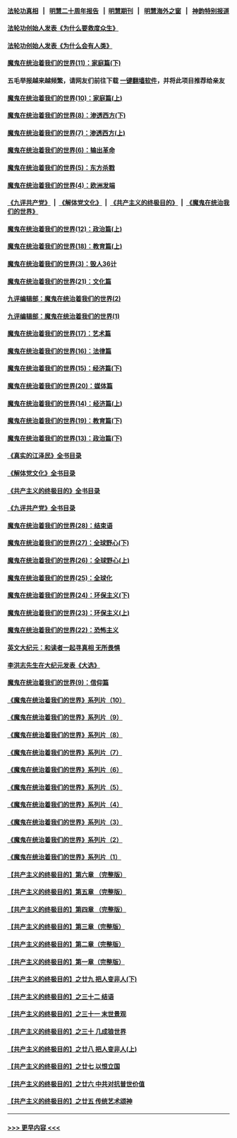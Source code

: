 #### [法轮功真相](https://github.com/gfw-breaker/truth/blob/master/README.md?t=0) &nbsp;&nbsp;|&nbsp;&nbsp; [明慧二十周年报告](https://github.com/gfw-breaker/mh-reports/blob/master/README.md?t=0) &nbsp;&nbsp;|&nbsp;&nbsp;[明慧期刊](https://github.com/gfw-breaker/mh-qikan) &nbsp;&nbsp;|&nbsp;&nbsp; [明慧海外之窗](https://github.com/gfw-breaker/mh-news/blob/master/README.md?t=0) &nbsp;&nbsp;|&nbsp;&nbsp; [神韵特别报道](https://github.com/gfw-breaker/mh-news/blob/master/shenyun.md?t=0)
#### [法轮功创始人发表《为什么要救度众生》](../pages/nsc422/n13975246.md?t=06202143) 
#### [法轮功创始人发表《为什么会有人类》](../pages/nsc422/n13912117.md?t=06202143) 
#### [魔鬼在统治着我们的世界(11)：家庭篇(下)](../pages/nsc422/n10440961.md?t=06202143) 
#### 五毛举报越来越频繁，请网友们前往下载 [一键翻墙软件](https://github.com/gfw-breaker/ssr-accounts)，并将此项目推荐给亲友
#### [魔鬼在统治着我们的世界(10)：家庭篇(上)](../pages/nsc422/n10435448.md?t=06202143) 
#### [魔鬼在统治着我们的世界(8)：渗透西方(下)](../pages/nsc422/n10429603.md?t=06202143) 
#### [魔鬼在统治着我们的世界(7)：渗透西方(上)](../pages/nsc422/n10426013.md?t=06202143) 
#### [魔鬼在统治着我们的世界(6)：输出革命](../pages/nsc422/n10421536.md?t=06202143) 
#### [魔鬼在统治着我们的世界(5)：东方杀戮](../pages/nsc422/n10417707.md?t=06202143) 
#### [魔鬼在统治着我们的世界(4)：欧洲发端](../pages/nsc422/n10414890.md?t=06202143) 
#### [《九评共产党》](https://github.com/begood0513/9ping.md/blob/master/README.md) &nbsp;|&nbsp; [《解体党文化》](../../../../jtdwh.md/blob/master/README.md)  &nbsp;|&nbsp; [《共产主义的终极目的》](../../../../gczydzjmd.md/blob/master/README.md) &nbsp;|&nbsp; [《魔鬼在统治我们的世界》](../../../../mgztzwmdsj.md/blob/master/README.md) 
#### [魔鬼在统治着我们的世界(12)：政治篇(上)](../pages/nsc422/n10444576.md?t=06202143) 
#### [魔鬼在统治着我们的世界(18)：教育篇(上)](../pages/nsc422/n10526970.md?t=06202143) 
#### [魔鬼在统治着我们的世界(3)：毁人36计](../pages/nsc422/n10411583.md?t=06202143) 
#### [魔鬼在统治着我们的世界(21)：文化篇](../pages/nsc422/n10597706.md?t=06202143) 
#### [九评编辑部：魔鬼在统治着我们的世界(2)](../pages/nsc422/n10410036.md?t=06202143) 
#### [九评编辑部：魔鬼在统治着我们的世界(1)](../pages/nsc422/n10406825.md?t=06202143) 
#### [魔鬼在统治着我们的世界(17)：艺术篇](../pages/nsc422/n10499093.md?t=06202143) 
#### [魔鬼在统治着我们的世界(16)：法律篇](../pages/nsc422/n10485969.md?t=06202143) 
#### [魔鬼在统治着我们的世界(15)：经济篇(下)](../pages/nsc422/n10469975.md?t=06202143) 
#### [魔鬼在统治着我们的世界(20)：媒体篇](../pages/nsc422/n10586579.md?t=06202143) 
#### [魔鬼在统治着我们的世界(14)：经济篇(上)](../pages/nsc422/n10457370.md?t=06202143) 
#### [魔鬼在统治着我们的世界(19)：教育篇(下)](../pages/nsc422/n10564808.md?t=06202143) 
#### [魔鬼在统治着我们的世界(13)：政治篇(下)](../pages/nsc422/n10448270.md?t=06202143) 
#### [《真实的江泽民》全书目录](../pages/nsc422/n13721399.md?t=06202143) 
#### [《解体党文化》全书目录](../pages/nsc422/n13721157.md?t=06202143) 
#### [《共产主义的终极目的》全书目录](../pages/nsc422/n13721048.md?t=06202143) 
#### [《九评共产党》全书目录](../pages/nsc422/n13708085.md?t=06202143) 
#### [魔鬼在统治着我们的世界(28)：结束语](../pages/nsc422/n10936246.md?t=06202143) 
#### [魔鬼在统治着我们的世界(27)：全球野心(下)](../pages/nsc422/n10928319.md?t=06202143) 
#### [魔鬼在统治着我们的世界(26)：全球野心(上)](../pages/nsc422/n10900318.md?t=06202143) 
#### [魔鬼在统治着我们的世界(25)：全球化](../pages/nsc422/n10788205.md?t=06202143) 
#### [魔鬼在统治着我们的世界(24)：环保主义(下)](../pages/nsc422/n10695307.md?t=06202143) 
#### [魔鬼在统治着我们的世界(23)：环保主义(上)](../pages/nsc422/n10688613.md?t=06202143) 
#### [魔鬼在统治着我们的世界(22)：恐怖主义](../pages/nsc422/n10614727.md?t=06202143) 
#### [英文大纪元：和读者一起寻真相 无所畏惧](../pages/nsc422/n12542027.md?t=06202143) 
#### [李洪志先生在大纪元发表《大选》](../pages/nsc422/n12534746.md?t=06202143) 
#### [魔鬼在统治着我们的世界(9)：信仰篇](../pages/nsc422/n10432159.md?t=06202143) 
#### [《魔鬼在统治着我们的世界》系列片（10）](../pages/nsc422/n12292670.md?t=06202143) 
#### [《魔鬼在统治着我们的世界》系列片（9）](../pages/nsc422/n12290859.md?t=06202143) 
#### [《魔鬼在统治着我们的世界》系列片（8）](../pages/nsc422/n12287445.md?t=06202143) 
#### [《魔鬼在统治着我们的世界》系列片（7）](../pages/nsc422/n12283425.md?t=06202143) 
#### [《魔鬼在统治着我们的世界》系列片（6）](../pages/nsc422/n12282314.md?t=06202143) 
#### [《魔鬼在统治着我们的世界》系列片（5）](../pages/nsc422/n12281419.md?t=06202143) 
#### [《魔鬼在统治着我们的世界》系列片（4）](../pages/nsc422/n12274024.md?t=06202143) 
#### [《魔鬼在统治着我们的世界》系列片（3）](../pages/nsc422/n12271322.md?t=06202143) 
#### [《魔鬼在统治着我们的世界》系列片（2）](../pages/nsc422/n12269049.md?t=06202143) 
#### [《魔鬼在统治着我们的世界》系列片（1）](../pages/nsc422/n12267575.md?t=06202143) 
#### [【共产主义的终极目的】第六章 （完整版）](../pages/nsc422/n11428913.md?t=06202143) 
#### [【共产主义的终极目的】第五章 （完整版）](../pages/nsc422/n11428912.md?t=06202143) 
#### [【共产主义的终极目的】第四章 （完整版）](../pages/nsc422/n11428907.md?t=06202143) 
#### [【共产主义的终极目的】第三章（完整版）](../pages/nsc422/n11428848.md?t=06202143) 
#### [【共产主义的终极目的】第二章（完整版）](../pages/nsc422/n11428831.md?t=06202143) 
#### [【共产主义的终极目的】第一章（完整版）](../pages/nsc422/n11417651.md?t=06202143) 
#### [【共产主义的终极目的】之廿九 把人变非人(下)](../pages/nsc422/n11344140.md?t=06202143) 
#### [【共产主义的终极目的】之三十二 结语](../pages/nsc422/n11360535.md?t=06202143) 
#### [【共产主义的终极目的】之三十一 末世景观](../pages/nsc422/n11351129.md?t=06202143) 
#### [【共产主义的终极目的】之三十 几成狼世界](../pages/nsc422/n11348280.md?t=06202143) 
#### [【共产主义的终极目的】之廿八 把人变非人(上)](../pages/nsc422/n11340492.md?t=06202143) 
#### [【共产主义的终极目的】之廿七 以恨立国](../pages/nsc422/n11336944.md?t=06202143) 
#### [【共产主义的终极目的】之廿六 中共对抗普世价值](../pages/nsc422/n11324785.md?t=06202143) 
#### [【共产主义的终极目的】之廿五 传统艺术颂神](../pages/nsc422/n11296396.md?t=06202143) 

----
#### [ >>> 更早内容 <<< ](../indexes/nsc422-earlier.md)
